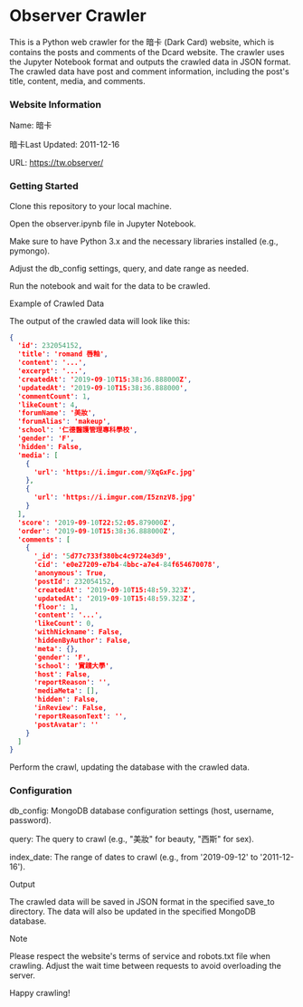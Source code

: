 # Observer Crawler

This is a Python web crawler for the 暗卡 (Dark Card) website,  which is contains the posts and comments of the Dcard website.
The crawler uses the Jupyter Notebook format and outputs the crawled data in JSON format.
The crawled data have post and comment information, including the post's title, content, media, and comments.

### Website Information

Name: 暗卡

暗卡Last Updated: 2011-12-16

URL: https://tw.observer/

### Getting Started

Clone this repository to your local machine.

Open the observer.ipynb file in Jupyter Notebook.

Make sure to have Python 3.x and the necessary libraries installed (e.g., pymongo).

Adjust the db_config settings, query, and date range as needed.

Run the notebook and wait for the data to be crawled.

Example of Crawled Data

The output of the crawled data will look like this:

```json
{
  'id': 232054152,
  'title': 'romand 唇釉',
  'content': '...',
  'excerpt': '...',
  'createdAt': '2019-09-10T15:38:36.888000Z',
  'updatedAt': '2019-09-10T15:38:36.888000',
  'commentCount': 1,
  'likeCount': 4,
  'forumName': '美妝',
  'forumAlias': 'makeup',
  'school': '仁德醫護管理專科學校',
  'gender': 'F',
  'hidden': False,
  'media': [
    {
      'url': 'https://i.imgur.com/9XqGxFc.jpg'
    },
    {
      'url': 'https://i.imgur.com/I5znzV8.jpg'
    }
  ],
  'score': '2019-09-10T22:52:05.879000Z',
  'order': '2019-09-10T15:38:36.888000Z',
  'comments': [
    {
      '_id': '5d77c733f380bc4c9724e3d9',
      'cid': 'e0e27209-e7b4-4bbc-a7e4-84f654670078',
      'anonymous': True,
      'postId': 232054152,
      'createdAt': '2019-09-10T15:48:59.323Z',
      'updatedAt': '2019-09-10T15:48:59.323Z',
      'floor': 1,
      'content': '...',
      'likeCount': 0,
      'withNickname': False,
      'hiddenByAuthor': False,
      'meta': {},
      'gender': 'F',
      'school': '實踐大學',
      'host': False,
      'reportReason': '',
      'mediaMeta': [],
      'hidden': False,
      'inReview': False,
      'reportReasonText': '',
      'postAvatar': ''
    }
  ]
}
```

Perform the crawl, updating the database with the crawled data.

### Configuration

db_config: MongoDB database configuration settings (host, username, password).

query: The query to crawl (e.g., "美妝" for beauty, "西斯" for sex).

index_date: The range of dates to crawl (e.g., from '2019-09-12' to '2011-12-16').

Output

The crawled data will be saved in JSON format in the specified save_to directory. The data will also be updated in the
specified MongoDB database.

Note

Please respect the website's terms of service and robots.txt file when crawling. Adjust the wait time between requests
to avoid overloading the server.

Happy crawling!